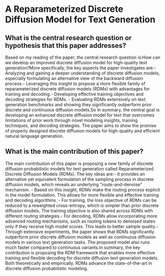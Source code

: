 # A Reparameterized Discrete Diffusion Model for Text Generation

## What is the central research question or hypothesis that this paper addresses?

Based on my reading of the paper, the central research question is:How can we develop an improved discrete diffusion model for high-quality text generation?More specifically, the key aspects the paper investigates are:- Analyzing and gaining a deeper understanding of discrete diffusion models, especially formulating an alternative view of the backward diffusion process.- Leveraging this insight to propose a more flexible family of reparameterized discrete diffusion models (RDMs) with advantages for training and decoding.- Developing effective training objectives and decoding strategies for RDMs. - Evaluating RDMs extensively on text generation benchmarks and showing they significantly outperform prior discrete and continuous diffusion models.So in summary, the central goal is developing an enhanced discrete diffusion model for text that overcomes limitations of prior work through novel modeling insights, training techniques, and decoding strategies. The paper aims to show the promise of properly designed discrete diffusion models for high-quality and efficient natural language generation.


## What is the main contribution of this paper?

The main contribution of this paper is proposing a new family of discrete diffusion probabilistic models for text generation called Reparameterized Discrete Diffusion Models (RDMs). The key ideas are:- It provides an alternative yet equivalent formulation of the sampling process in discrete diffusion models, which reveals an underlying "route-and-denoise" mechanism. - Based on this insight, RDMs make the routing process explicit in the model formulation. This allows for more flexible and effective training and decoding algorithms. - For training, the loss objective of RDMs can be reduced to a reweighted cross-entropy, which is simpler than prior discrete diffusion models. The training objective is also shared across RDMs with different routing strategies.- For decoding, RDMs allow incorporating more advanced routing mechanisms, such as routing tokens to denoised states only if they receive high model scores. This leads to better sample quality.- Through extensive experiments, the paper shows that RDMs significantly outperform prior discrete diffusion models as well as continuous diffusion models in various text generation tasks. The proposed model also runs much faster compared to continuous variants.In summary, the key contribution is proposing the RDM framework that enables more effective training and flexible decoding for discrete diffusion text generation models. Both theoretically and empirically, RDMs advance the state-of-the-art in discrete diffusion probabilistic modeling.
